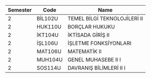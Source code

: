 |Semester|Code|Name|
|---|---|---|
| 2 | BİL102U | TEMEL BİLGİ TEKNOLOJİLERİ II |
| 2 | HUK110U | BORÇLAR HUKUKU |
| 2 | İKT104U | İKTİSADA GİRİŞ II |
| 2 | İŞL106U | İŞLETME FONKSİYONLARI |
| 2 | MAT106U | MATEMATİK II |
| 2 | MUH104U | GENEL MUHASEBE II I  
| 2 | SOS114U | DAVRANIŞ BİLİMLERİ II I
